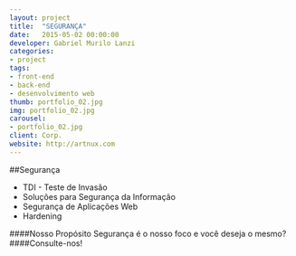 ```yaml
---
layout: project
title:  "SEGURANÇA"
date:   2015-05-02 00:00:00
developer: Gabriel Murilo Lanzi
categories:
- project
tags:
- front-end
- back-end
- desenvolvimento web
thumb: portfolio_02.jpg
img: portfolio_02.jpg
carousel:
- portfolio_02.jpg
client: Corp.
website: http://artnux.com
---
```

##Segurança
- TDI - Teste de Invasão 
- Soluções para Segurança da Informação
- Segurança de Aplicações Web
- Hardening 

####Nosso Propósito
Segurança é o nosso foco e você deseja o mesmo?
####Consulte-nos!
